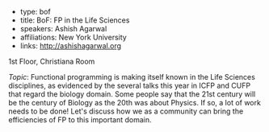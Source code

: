 - type: bof
- title: BoF: FP in the Life Sciences
- speakers: Ashish Agarwal
- affiliations: New York University
- links: http://ashishagarwal.org


1st Floor, Christiana Room

*Topic*: Functional programming is making itself known in the Life
Sciences disciplines, as evidenced by the several talks this year in
ICFP and CUFP that regard the biology domain. Some people say that the
21st century will be the century of Biology as the 20th was about
Physics. If so, a lot of work needs to be done! Let's discuss how we
as a community can bring the efficiencies of FP to this important
domain.
